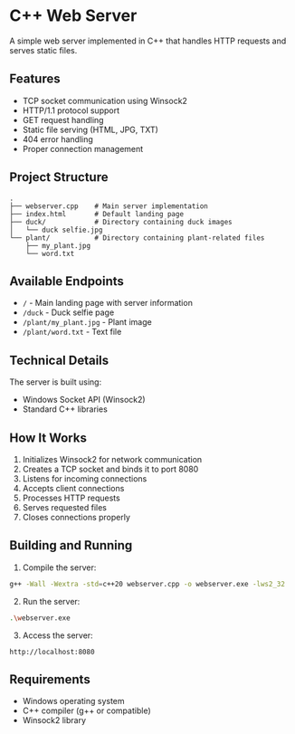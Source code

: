 # C++ Web Server

A simple web server implemented in C++ that handles HTTP requests and serves static files.

## Features

- TCP socket communication using Winsock2
- HTTP/1.1 protocol support
- GET request handling
- Static file serving (HTML, JPG, TXT)
- 404 error handling
- Proper connection management

## Project Structure

```
.
├── webserver.cpp    # Main server implementation
├── index.html       # Default landing page
├── duck/            # Directory containing duck images
│   └── duck selfie.jpg
└── plant/           # Directory containing plant-related files
    ├── my_plant.jpg
    └── word.txt
```

## Available Endpoints

- `/` - Main landing page with server information
- `/duck` - Duck selfie page
- `/plant/my_plant.jpg` - Plant image
- `/plant/word.txt` - Text file

## Technical Details

The server is built using:
- Windows Socket API (Winsock2)
- Standard C++ libraries

## How It Works

1. Initializes Winsock2 for network communication
2. Creates a TCP socket and binds it to port 8080
3. Listens for incoming connections
4. Accepts client connections
5. Processes HTTP requests
6. Serves requested files
7. Closes connections properly

## Building and Running

1. Compile the server:
```bash
g++ -Wall -Wextra -std=c++20 webserver.cpp -o webserver.exe -lws2_32
```

2. Run the server:
```bash
.\webserver.exe
```

3. Access the server:
```
http://localhost:8080
```

## Requirements

- Windows operating system
- C++ compiler (g++ or compatible)
- Winsock2 library 